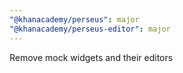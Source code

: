 ```yaml
---
"@khanacademy/perseus": major
"@khanacademy/perseus-editor": major
---
```


Remove mock widgets and their editors
